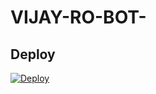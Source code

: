 # VIJAY-RO-BOT-
## Deploy


[![Deploy](https://www.herokucdn.com/deploy/button.svg)](https://heroku.com/deploy?template=https://github.com/MKVM458/VIJAY-RO-BOT-)
